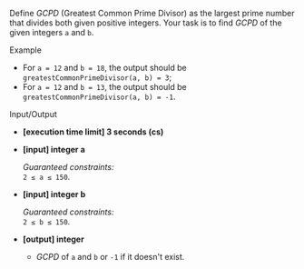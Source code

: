 
Define  _GCPD_  (Greatest Common Prime Divisor) as the largest prime number that divides both given positive integers. Your task is to find  _GCPD_  of the given integers  `a`  and  `b`.

Example

-   For  `a = 12`  and  `b = 18`, the output should be  
    `greatestCommonPrimeDivisor(a, b) = 3`;
-   For  `a = 12`  and  `b = 13`, the output should be  
    `greatestCommonPrimeDivisor(a, b) = -1`.

Input/Output

-   **[execution time limit] 3 seconds (cs)**
    
-   **[input] integer a**
    
    _Guaranteed constraints:_  
    `2 ≤ a ≤ 150`.
    
-   **[input] integer b**
    
    _Guaranteed constraints:_  
    `2 ≤ b ≤ 150`.
    
-   **[output] integer**
    
    -   _GCPD_  of  `a`  and  `b`  or  `-1`  if it doesn't exist.